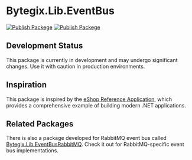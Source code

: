 # Bytegix.Lib.EventBus

[![Publish Packege](https://github.com/bytegix/Bytegix.Lib.EventBus/actions/workflows/publish.yml/badge.svg)](https://github.com/bytegix/Bytegix.Lib.EventBus/actions/workflows/publish.yml)
[![Publish Packege](https://github.com/bytegix/Bytegix.Lib.EventBus/actions/workflows/test.yml/badge.svg)](https://github.com/bytegix/Bytegix.Lib.EventBus/actions/workflows/test.yml)


## Development Status
This package is currently in development and may undergo significant changes. Use it with caution in production environments.

## Inspiration
This package is inspired by the [eShop Reference Application](https://github.com/dotnet/eShop), which provides a comprehensive example of building modern .NET applications.

## Related Packages
There is also a package developed for RabbitMQ event bus called [Bytegix.Lib.EventBusRabbitMQ](https://github.com/bytegix/Bytegix.Lib.EventBusRabbitMQ). Check it out for RabbitMQ-specific event bus implementations.